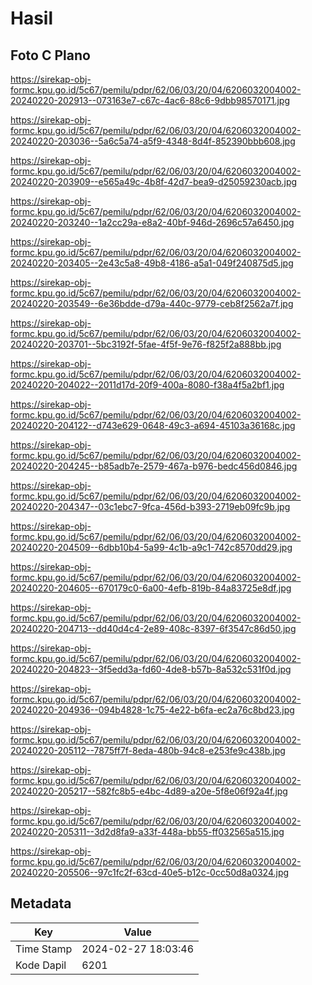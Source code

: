 # Hasil

## Foto C Plano

https://sirekap-obj-formc.kpu.go.id/5c67/pemilu/pdpr/62/06/03/20/04/6206032004002-20240220-202913--073163e7-c67c-4ac6-88c6-9dbb98570171.jpg

https://sirekap-obj-formc.kpu.go.id/5c67/pemilu/pdpr/62/06/03/20/04/6206032004002-20240220-203036--5a6c5a74-a5f9-4348-8d4f-852390bbb608.jpg

https://sirekap-obj-formc.kpu.go.id/5c67/pemilu/pdpr/62/06/03/20/04/6206032004002-20240220-203909--e565a49c-4b8f-42d7-bea9-d25059230acb.jpg

https://sirekap-obj-formc.kpu.go.id/5c67/pemilu/pdpr/62/06/03/20/04/6206032004002-20240220-203240--1a2cc29a-e8a2-40bf-946d-2696c57a6450.jpg

https://sirekap-obj-formc.kpu.go.id/5c67/pemilu/pdpr/62/06/03/20/04/6206032004002-20240220-203405--2e43c5a8-49b8-4186-a5a1-049f240875d5.jpg

https://sirekap-obj-formc.kpu.go.id/5c67/pemilu/pdpr/62/06/03/20/04/6206032004002-20240220-203549--6e36bdde-d79a-440c-9779-ceb8f2562a7f.jpg

https://sirekap-obj-formc.kpu.go.id/5c67/pemilu/pdpr/62/06/03/20/04/6206032004002-20240220-203701--5bc3192f-5fae-4f5f-9e76-f825f2a888bb.jpg

https://sirekap-obj-formc.kpu.go.id/5c67/pemilu/pdpr/62/06/03/20/04/6206032004002-20240220-204022--2011d17d-20f9-400a-8080-f38a4f5a2bf1.jpg

https://sirekap-obj-formc.kpu.go.id/5c67/pemilu/pdpr/62/06/03/20/04/6206032004002-20240220-204122--d743e629-0648-49c3-a694-45103a36168c.jpg

https://sirekap-obj-formc.kpu.go.id/5c67/pemilu/pdpr/62/06/03/20/04/6206032004002-20240220-204245--b85adb7e-2579-467a-b976-bedc456d0846.jpg

https://sirekap-obj-formc.kpu.go.id/5c67/pemilu/pdpr/62/06/03/20/04/6206032004002-20240220-204347--03c1ebc7-9fca-456d-b393-2719eb09fc9b.jpg

https://sirekap-obj-formc.kpu.go.id/5c67/pemilu/pdpr/62/06/03/20/04/6206032004002-20240220-204509--6dbb10b4-5a99-4c1b-a9c1-742c8570dd29.jpg

https://sirekap-obj-formc.kpu.go.id/5c67/pemilu/pdpr/62/06/03/20/04/6206032004002-20240220-204605--670179c0-6a00-4efb-819b-84a83725e8df.jpg

https://sirekap-obj-formc.kpu.go.id/5c67/pemilu/pdpr/62/06/03/20/04/6206032004002-20240220-204713--dd40d4c4-2e89-408c-8397-6f3547c86d50.jpg

https://sirekap-obj-formc.kpu.go.id/5c67/pemilu/pdpr/62/06/03/20/04/6206032004002-20240220-204823--3f5edd3a-fd60-4de8-b57b-8a532c531f0d.jpg

https://sirekap-obj-formc.kpu.go.id/5c67/pemilu/pdpr/62/06/03/20/04/6206032004002-20240220-204936--094b4828-1c75-4e22-b6fa-ec2a76c8bd23.jpg

https://sirekap-obj-formc.kpu.go.id/5c67/pemilu/pdpr/62/06/03/20/04/6206032004002-20240220-205112--7875ff7f-8eda-480b-94c8-e253fe9c438b.jpg

https://sirekap-obj-formc.kpu.go.id/5c67/pemilu/pdpr/62/06/03/20/04/6206032004002-20240220-205217--582fc8b5-e4bc-4d89-a20e-5f8e06f92a4f.jpg

https://sirekap-obj-formc.kpu.go.id/5c67/pemilu/pdpr/62/06/03/20/04/6206032004002-20240220-205311--3d2d8fa9-a33f-448a-bb55-ff032565a515.jpg

https://sirekap-obj-formc.kpu.go.id/5c67/pemilu/pdpr/62/06/03/20/04/6206032004002-20240220-205506--97c1fc2f-63cd-40e5-b12c-0cc50d8a0324.jpg


## Metadata

| Key        | Value               |
| ---------- | ------------------- |
| Time Stamp | 2024-02-27 18:03:46 |
| Kode Dapil | 6201                |



